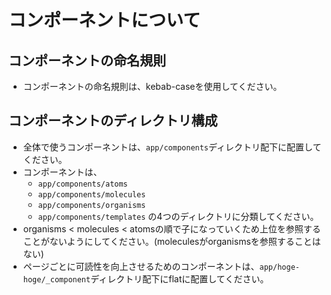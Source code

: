 # コンポーネントについて

## コンポーネントの命名規則

- コンポーネントの命名規則は、kebab-caseを使用してください。

## コンポーネントのディレクトリ構成

- 全体で使うコンポーネントは、`app/components`ディレクトリ配下に配置してください。
- コンポーネントは、
    - `app/components/atoms`
    - `app/components/molecules`
    - `app/components/organisms`
    - `app/components/templates`
    の4つのディレクトリに分類してください。
- organisms < molecules < atomsの順で子になっていくため上位を参照することがないようにしてください。(moleculesがorganismsを参照することはない)
- ページごとに可読性を向上させるためのコンポーネントは、`app/hoge-hoge/_component`ディレクトリ配下にflatに配置してください。
